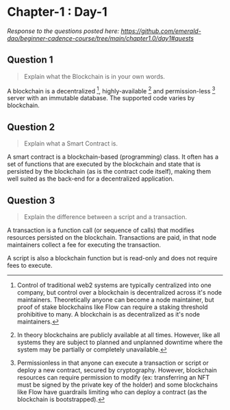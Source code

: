 # Chapter-1 : Day-1

*Response to the questions posted here: https://github.com/emerald-dao/beginner-cadence-course/tree/main/chapter1.0/day1#quests*

## Question 1

> Explain what the Blockchain is in your own words.

A blockchain is a decentralized [^decentralized], highly-available [^available] and permission-less [^permissionless] server with an immutable database.  The supported code varies by blockchain.

[^decentralized]: Control of traditional web2 systems are typically centralized into one company, but control over a blockchain is decentralized across it's node maintainers.  Theoretically anyone can become a node maintainer, but proof of stake blockchains like Flow can require a staking threshold prohibitive to many.  A blockchain is as decentralized as it's node maintainers.

[^available]: In theory blockchains are publicly available at all times.  However, like all systems they are subject to planned and unplanned downtime where the system may be partially or completely unavailable.

[^permissionless]: Permissionless in that anyone can execute a transaction or script or deploy a new contract, secured by cryptography.  However, blockchain resources can require permission to modify (ex: transferring an NFT must be signed by the private key of the holder) and some blockchains like Flow have guardrails limiting who can deploy a contract (as the blockchain is bootstrapped).

## Question 2

> Explain what a Smart Contract is.

A smart contract is a blockchain-based (programming) class.  It often has a set of functions that are executed by the blockchain and state that is persisted by the blockchain (as is the contract code itself), making them well suited as the back-end for a decentralized application.

## Question 3

> Explain the difference between a script and a transaction.

A transaction is a function call (or sequence of calls) that modifies resources persisted on the blockchain.  Transactions are paid, in that node maintainers collect a fee for executing the transaction.

A script is also a blockchain function but is read-only and does not require fees to execute.
